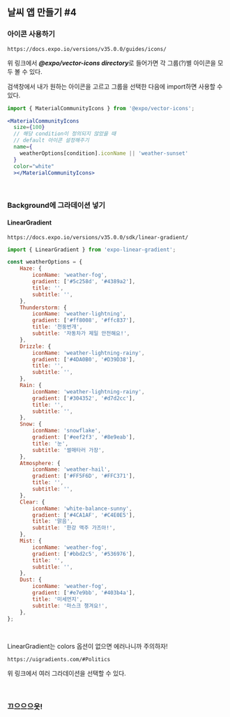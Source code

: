 ## 날씨 앱 만들기 #4

### 아이콘 사용하기

`https://docs.expo.io/versions/v35.0.0/guides/icons/`

위 링크에서 ***@expo/vector-icons directory***로 들어가면 각 그룹(?)별 아이콘을 모두 볼 수 있다.

검색창에서 내가 원하는 아이콘을 고르고 그룹을 선택한 다음에 import하면 사용할 수 있다.

```jsx
import { MaterialCommunityIcons } from '@expo/vector-icons';

<MaterialCommunityIcons
  size={100}
  // 해당 condition이 정의되지 않았을 때
  // default 아이콘 설정해주기
  name={
    weatherOptions[condition].iconName || 'weather-sunset'
  }
  color="white"
  ></MaterialCommunityIcons>
```

<br>

### Background에 그라데이션 넣기

#### LinearGradient

`https://docs.expo.io/versions/v35.0.0/sdk/linear-gradient/`

```jsx
import { LinearGradient } from 'expo-linear-gradient';

const weatherOptions = {
	Haze: {
		iconName: 'weather-fog',
		gradient: ['#5c258d', '#4389a2'],
		title: '',
		subtitle: '',
	},
	Thunderstorm: {
		iconName: 'weather-lightning',
		gradient: ['#ff8008', '#ffc837'],
		title: '천둥번개',
		subtitle: '자동차가 제일 안전해요!',
	},
	Drizzle: {
		iconName: 'weather-lightning-rainy',
		gradient: ['#4DA0B0', '#D39D38'],
		title: '',
		subtitle: '',
	},
	Rain: {
		iconName: 'weather-lightning-rainy',
		gradient: ['#304352', '#d7d2cc'],
		title: '',
		subtitle: '',
	},
	Snow: {
		iconName: 'snowflake',
		gradient: ['#eef2f3', '#8e9eab'],
		title: '눈',
		subtitle: '썰매타러 가장',
	},
	Atmosphere: {
		iconName: 'weather-hail',
		gradient: ['#FF5F6D', '#FFC371'],
		title: '',
		subtitle: '',
	},
	Clear: {
		iconName: 'white-balance-sunny',
		gradient: ['#4CA1AF', '#C4E0E5'],
		title: '맑음',
		subtitle: '한강 맥주 가즈아!',
	},
	Mist: {
		iconName: 'weather-fog',
		gradient: ['#bbd2c5', '#536976'],
		title: '',
		subtitle: '',
	},
	Dust: {
		iconName: 'weather-fog',
		gradient: ['#e7e9bb', '#403b4a'],
		title: '미세먼지',
		subtitle: '마스크 챙겨요!',
	},
};
```

<br>

LinearGradient는 colors 옵션이 없으면 에러나니까 주의하자!

`https://uigradients.com/#Politics`

위 링크에서 여러 그라데이션을 선택할 수 있다.

<br>

### 끄으으으읏!

